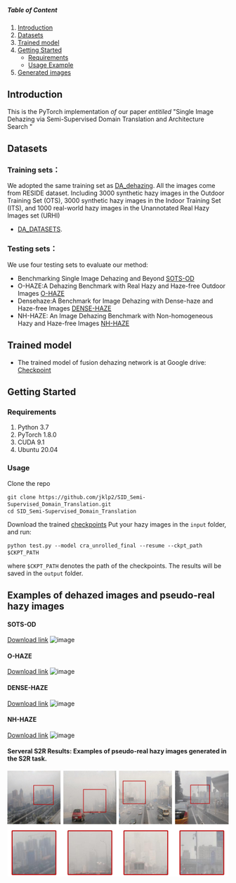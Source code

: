 ##### Table of Content

1. [Introduction](#introduction)
1. [Datasets](#datasets)
1. [Trained model](#trained-model)
1. [Getting Started](#getting-started)
	- [Requirements](#requirements)
	- [Usage Example](#usage)
1. [Generated images](#examples-of-dehazed-images-and-pseudo-real-hazy-images)
## Introduction
This is the PyTorch implementation *of* our paper *entitiled* "Single Image Dehazing via Semi-Supervised Domain Translation and Architecture Search "
## Datasets
### Training sets：
We adopted the same training set as [DA_dehazing](https://github.com/HUSTSYJ/DA_dahazing). All the images come from RESIDE dataset. Including 3000 synthetic hazy images in the Outdoor Training Set (OTS), 3000 synthetic hazy images in the Indoor Training Set (ITS), and 1000 real-world hazy images in the Unannotated Real Hazy Images set (URHI)
 - [DA_DATASETS](https://drive.google.com/drive/folders/10cP6Z-n2G0006_ppW1WxkQpNKg3mSfnj?usp=sharing).
### Testing sets：
We use four testing sets to evaluate our method:
 - Benchmarking Single Image Dehazing and Beyond  [SOTS-OD](https://drive.google.com/drive/folders/10cP6Z-n2G0006_ppW1WxkQpNKg3mSfnj?usp=sharing)
 - O-HAZE:A Dehazing Benchmark with Real Hazy and Haze-free Outdoor Images  [O-HAZE](http://www.vision.ee.ethz.ch/ntire18/o-haze/O-HAZE.zip)
 - Densehaze:A Benchmark for Image Dehazing with Dense-haze and Haze-free Images  [DENSE-HAZE](https://data.vision.ee.ethz.ch/cvl/ntire19/dense-haze/files/Dense_Haze_NTIRE19.zip)
 - NH-HAZE: An Image Dehazing Benchmark with Non-homogeneous Hazy and Haze-free Images  [NH-HAZE](https://data.vision.ee.ethz.ch/cvl/ntire20/nh-haze/files/NH-HAZE.zip)
## Trained model
 - The trained model of fusion dehazing network is at Google drive: [Checkpoint](https://drive.google.com/file/d/1vHydxmBH8o5HuxVyG4ojRZWrr788zOp5/view?usp=sharing)

## Getting Started
### Requirements
1. Python 3.7
2. PyTorch 1.8.0
3. CUDA 9.1
4. Ubuntu 20.04

### Usage
Clone the repo
```
git clone https://github.com/jklp2/SID_Semi-Supervised_Domain_Translation.git
cd SID_Semi-Supervised_Domain_Translation
```
Download the trained [checkpoints](pretrained-checkpoint)
Put your hazy images in the `input` folder, and run:
```
python test.py --model cra_unrolled_final --resume --ckpt_path $CKPT_PATH
```
where `$CKPT_PATH` denotes the path of the checkpoints. The results will be saved in the `output` folder.
## Examples of dehazed images and pseudo-real hazy images
#### SOTS-OD
[Download link](https://drive.google.com/file/d/10EbzBsxML4DqvxapvhuXXOmLcA11pNRD/view?usp=sharing)
![image](imgs/sots.jpg)
#### O-HAZE
[Download link](https://drive.google.com/file/d/1n2VRc5iiYbPefthuM471X_psuhig4MD2/view?usp=sharing)
![image](imgs/o-haze.jpg)
#### DENSE-HAZE
[Download link](https://drive.google.com/file/d/1ISdv7ugn_b74zDqvO5mjTZSqytjwz3IV/view?usp=sharing)
![image](imgs/d-haze.jpg)
#### NH-HAZE
[Download link](https://drive.google.com/file/d/1xH-99_KfctaDDhV9ajZxiNl611BJMy6i/view?usp=sharing)
![image](imgs/nh-haze.jpg)
#### Serveral S2R Results: Examples of pseudo-real hazy images generated in the S2R task. 
![image](imgs/S2R0627.jpg)
